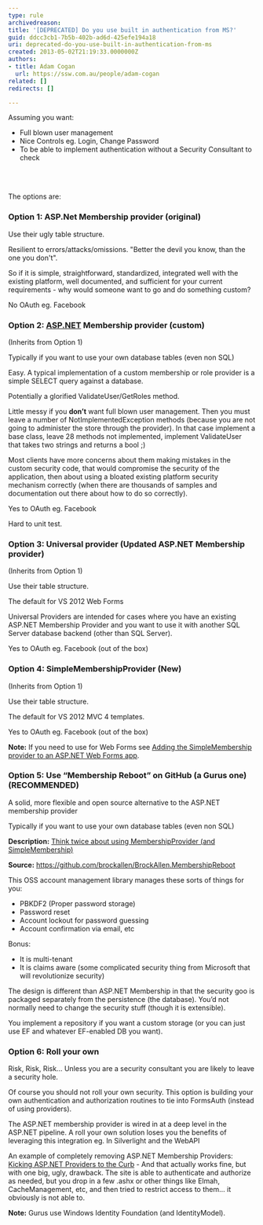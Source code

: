 ```yaml
---
type: rule
archivedreason: 
title: '[DEPRECATED] Do you use built in authentication from MS?'
guid: ddcc3cb1-7b5b-402b-ad6d-425efe194a18
uri: deprecated-do-you-use-built-in-authentication-from-ms
created: 2013-05-02T21:19:33.0000000Z
authors:
- title: Adam Cogan
  url: https://ssw.com.au/people/adam-cogan
related: []
redirects: []

---
```



<p>Assuming you want&#58;</p><ul>
<li>Full blown user management</li><li>Nice Controls eg. Login, Change Password</li><li>To be able to implement authentication without a Security Consultant to check</li></ul>
<br><excerpt class='endintro'></excerpt><br>
<p>The options are&#58;</p><h3>Option 1&#58; ASP.Net Membership provider (original)</h3><p>Use their ugly table structure.</p><p>Resilient to errors/attacks/omissions. &quot;Better the devil you know, than the one you don't&quot;.</p><p>So if it is simple, straightforward, standardized, integrated well with the existing platform, well documented, and sufficient for your current requirements - why would someone want to go and do something custom?</p><p>No OAuth eg. Facebook</p><h3>Option 2&#58; <a href="http&#58;//www.asp.net/" target="_blank">ASP.NET</a> Membership provider (custom)</h3><p>(Inherits from Option 1)</p><p>Typically if you want to use your own database tables (even non SQL)</p><p>Easy. A typical implementation of a custom membership or role provider is a simple SELECT query against a database.</p><p>Potentially a glorified ValidateUser/GetRoles method.</p><p>Little messy if you <strong>don’t</strong> want full blown user management. Then you must leave a number of NotImplementedException methods (because you are not going to administer the store through the provider). In that case implement a base class, leave 28 methods not implemented, implement ValidateUser that takes two strings and returns a bool ;)</p><p>Most clients have more concerns about them making mistakes in the custom security code, that would compromise the security of the application, then about using a bloated existing platform security mechanism correctly (when there are thousands of samples and documentation out there about how to do so correctly).</p><p>Yes to OAuth eg. Facebook</p><p>Hard to unit test.</p><h3>Option 3&#58; Universal provider (Updated ASP.NET Membership provider)</h3><p>(Inherits from Option 1)</p><p>Use their table structure.</p><p>The default for VS 2012 Web Forms</p><p>Universal Providers are intended for cases where you have an existing ASP.NET Membership Provider and you want to use it with another SQL Server database backend (other than SQL Server). </p><p>Yes to OAuth eg. Facebook (out of the box)</p><h3>Option 4&#58; SimpleMembershipProvider (New)</h3><p>(Inherits from Option 1)</p><p>Use their table structure. </p><p>The default for VS 2012 MVC 4 templates.</p><p>Yes to OAuth eg. Facebook (out of the box)</p><p><strong>Note&#58;</strong> If you need to use for Web Forms see <a href="http&#58;//blogs.msmvps.com/luisabreu/blog/2012/09/24/adding-the-simplemembership-provider-to-an-asp-net-web-forms-app/" target="_blank">Adding the SimpleMembership provider to an ASP.NET Web Forms app</a>.</p><h3>Option 5&#58; Use “Membership Reboot” on GitHub (a Gurus one) (RECOMMENDED)</h3><p>A solid, more flexible and open source alternative to the ASP.NET membership provider</p><p>Typically if you want to use your own database tables (even non SQL)</p><p><strong>Description&#58;</strong> <a href="http&#58;//brockallen.com/2012/09/02/think-twice-about-using-membershipprovider-and-simplemembership/" target="_blank">Think twice about using MembershipProvider (and SimpleMembership)</a></p><p><strong>Source&#58;</strong> <a href="https&#58;//github.com/brockallen/BrockAllen.MembershipReboot" target="_blank">https&#58;//github.com/brockallen/BrockAllen.MembershipReboot</a></p><p>This OSS account management library manages these sorts of things for you&#58;</p><ul><li>PBKDF2 (Proper password storage)</li><li>Password reset</li><li>Account lockout for password guessing</li><li>Account confirmation via email, etc</li></ul><p>Bonus&#58;</p><ul><li>It is multi-tenant</li><li> It is claims aware (some complicated security thing from Microsoft that will revolutionize security) </li></ul><p>The design is different than ASP.NET Membership in that the security goo is packaged separately from the persistence (the database). You’d not normally need to change the security stuff (though it is extensible).</p><p>You implement a repository if you want a custom storage (or you can just use EF and whatever EF-enabled DB you want). </p><h3>Option 6&#58; Roll your own</h3><p>Risk, Risk, Risk... Unless you are a security consultant you are likely to leave a security hole.</p><p>Of course you should not roll your own security. This option is building your own authentication and authorization routines to tie into FormsAuth (instead of using providers).</p><p>The ASP.NET membership provider is wired in at a deep level in the ASP.NET pipeline. A roll your own solution loses you the benefits of leveraging this integration eg. In Silverlight and the WebAPI</p><p>An example of completely removing ASP.NET Membership Providers&#58; <a href="http&#58;//www.devproconnections.com/article/aspnet2/Kicking-ASP-NET-Providers-to-the-Curb-129584" target="_blank">Kicking ASP.NET Providers to the Curb</a> - And that actually works fine, but with one big, ugly, drawback.  The site is able to authenticate and authorize as needed, but you drop in a few .ashx or other things like Elmah, CacheManagement, etc, and then tried to restrict access to them... it obviously is not able to.</p><p><strong>Note&#58;</strong> Gurus use Windows Identity Foundation (and IdentityModel).</p>


